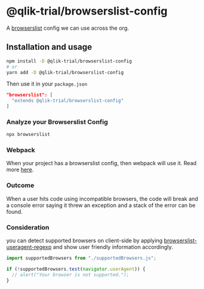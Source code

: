 # @qlik-trial/browserslist-config

A [browserslist](https://github.com/browserslist/browserslist) config we can use across the org.

## Installation and usage

```sh
npm install -D @qlik-trial/browserslist-config
# or
yarn add -D @qlik-trial/browserslist-config
```

Then use it in your `package.json`

```json
"browserslist": [
  "extends @qlik-trial/browserslist-config"
]
```

### Analyze your Browserslist Config

```sh
npx browserslist
```

### Webpack

When your project has a browserslist config, then webpack will use it. Read more [here](https://webpack.js.org/configuration/target/#browserslist).

### Outcome

When a user hits code using incompatible browsers, the code will break and a console error saying it threw an exception and a stack of the error can be found.

### Consideration

you can detect supported browsers on client-side by applying [browserslist-useragent-regexp](https://github.com/browserslist/browserslist-useragent-regexp) and show user friendly information accordingly.

```js
import supportedBrowsers from "./supportedBrowsers.js";

if (!supportedBrowsers.test(navigator.userAgent)) {
  // alert("Your browser is not supported.");
}
```
